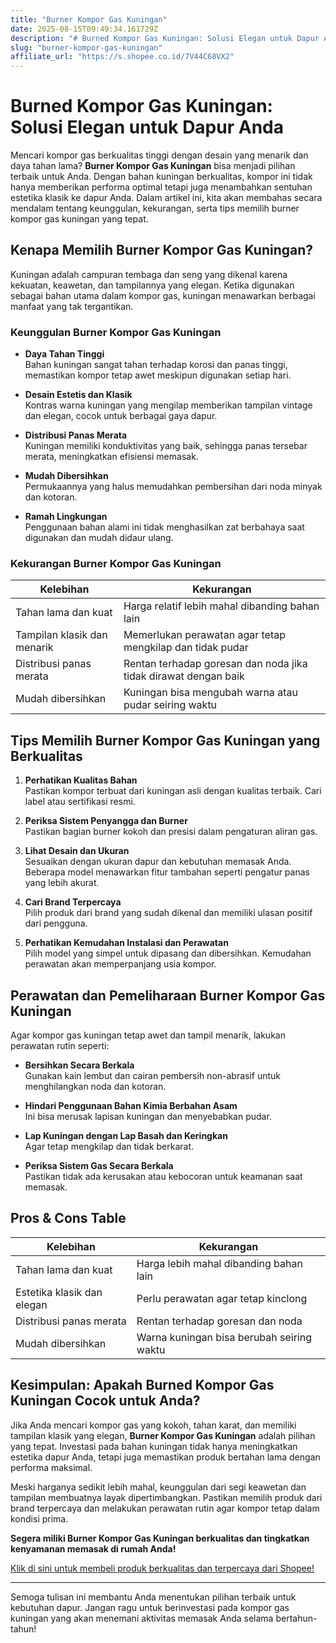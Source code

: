 ```yaml
---
title: "Burner Kompor Gas Kuningan"
date: 2025-08-15T09:49:34.161729Z
description: "# Burned Kompor Gas Kuningan: Solusi Elegan untuk Dapur Anda..."
slug: "burner-kompor-gas-kuningan"
affiliate_url: "https://s.shopee.co.id/7V44C68VX2"
---
```

# Burned Kompor Gas Kuningan: Solusi Elegan untuk Dapur Anda

Mencari kompor gas berkualitas tinggi dengan desain yang menarik dan daya tahan lama? **Burner Kompor Gas Kuningan** bisa menjadi pilihan terbaik untuk Anda. Dengan bahan kuningan berkualitas, kompor ini tidak hanya memberikan performa optimal tetapi juga menambahkan sentuhan estetika klasik ke dapur Anda. Dalam artikel ini, kita akan membahas secara mendalam tentang keunggulan, kekurangan, serta tips memilih burner kompor gas kuningan yang tepat.

## Kenapa Memilih Burner Kompor Gas Kuningan?

Kuningan adalah campuran tembaga dan seng yang dikenal karena kekuatan, keawetan, dan tampilannya yang elegan. Ketika digunakan sebagai bahan utama dalam kompor gas, kuningan menawarkan berbagai manfaat yang tak tergantikan.

### Keunggulan Burner Kompor Gas Kuningan

- **Daya Tahan Tinggi**  
Bahan kuningan sangat tahan terhadap korosi dan panas tinggi, memastikan kompor tetap awet meskipun digunakan setiap hari.

- **Desain Estetis dan Klasik**  
Kontras warna kuningan yang mengilap memberikan tampilan vintage dan elegan, cocok untuk berbagai gaya dapur.

- **Distribusi Panas Merata**  
Kuningan memiliki konduktivitas yang baik, sehingga panas tersebar merata, meningkatkan efisiensi memasak.

- **Mudah Dibersihkan**  
Permukaannya yang halus memudahkan pembersihan dari noda minyak dan kotoran.

- **Ramah Lingkungan**  
Penggunaan bahan alami ini tidak menghasilkan zat berbahaya saat digunakan dan mudah didaur ulang.

### Kekurangan Burner Kompor Gas Kuningan

| Kelebihan                                          | Kekurangan                                                  |
|-----------------------------------------------------|--------------------------------------------------------------|
| Tahan lama dan kuat                                | Harga relatif lebih mahal dibanding bahan lain             |
| Tampilan klasik dan menarik                        | Memerlukan perawatan agar tetap mengkilap dan tidak pudar  |
| Distribusi panas merata                            | Rentan terhadap goresan dan noda jika tidak dirawat dengan baik |
| Mudah dibersihkan                                | Kuningan bisa mengubah warna atau pudar seiring waktu       |

## Tips Memilih Burner Kompor Gas Kuningan yang Berkualitas

1. **Perhatikan Kualitas Bahan**  
Pastikan kompor terbuat dari kuningan asli dengan kualitas terbaik. Cari label atau sertifikasi resmi.

2. **Periksa Sistem Penyangga dan Burner**  
Pastikan bagian burner kokoh dan presisi dalam pengaturan aliran gas.

3. **Lihat Desain dan Ukuran**  
Sesuaikan dengan ukuran dapur dan kebutuhan memasak Anda. Beberapa model menawarkan fitur tambahan seperti pengatur panas yang lebih akurat.

4. **Cari Brand Terpercaya**  
Pilih produk dari brand yang sudah dikenal dan memiliki ulasan positif dari pengguna.

5. **Perhatikan Kemudahan Instalasi dan Perawatan**  
Pilih model yang simpel untuk dipasang dan dibersihkan. Kemudahan perawatan akan memperpanjang usia kompor.

## Perawatan dan Pemeliharaan Burner Kompor Gas Kuningan

Agar kompor gas kuningan tetap awet dan tampil menarik, lakukan perawatan rutin seperti:

- **Bersihkan Secara Berkala**  
Gunakan kain lembut dan cairan pembersih non-abrasif untuk menghilangkan noda dan kotoran.

- **Hindari Penggunaan Bahan Kimia Berbahan Asam**  
Ini bisa merusak lapisan kuningan dan menyebabkan pudar.

- **Lap Kuningan dengan Lap Basah dan Keringkan**  
Agar tetap mengkilap dan tidak berkarat.

- **Periksa Sistem Gas Secara Berkala**  
Pastikan tidak ada kerusakan atau kebocoran untuk keamanan saat memasak.

## Pros & Cons Table

| Kelebihan                                             | Kekurangan                                          |
|-------------------------------------------------------|-----------------------------------------------------|
| Tahan lama dan kuat                                  | Harga lebih mahal dibanding bahan lain           |
| Estetika klasik dan elegan                          | Perlu perawatan agar tetap kinclong               |
| Distribusi panas merata                              | Rentan terhadap goresan dan noda                  |
| Mudah dibersihkan                                   | Warna kuningan bisa berubah seiring waktu       |

## Kesimpulan: Apakah Burned Kompor Gas Kuningan Cocok untuk Anda?

Jika Anda mencari kompor gas yang kokoh, tahan karat, dan memiliki tampilan klasik yang elegan, **Burner Kompor Gas Kuningan** adalah pilihan yang tepat. Investasi pada bahan kuningan tidak hanya meningkatkan estetika dapur Anda, tetapi juga memastikan produk bertahan lama dengan performa maksimal.

Meski harganya sedikit lebih mahal, keunggulan dari segi keawetan dan tampilan membuatnya layak dipertimbangkan. Pastikan memilih produk dari brand terpercaya dan melakukan perawatan rutin agar kompor tetap dalam kondisi prima.

**Segera miliki Burner Kompor Gas Kuningan berkualitas dan tingkatkan kenyamanan memasak di rumah Anda!**

[Klik di sini untuk membeli produk berkualitas dan terpercaya dari Shopee!](https://s.shopee.co.id/7V44C68VX2)  

---

Semoga tulisan ini membantu Anda menentukan pilihan terbaik untuk kebutuhan dapur. Jangan ragu untuk berinvestasi pada kompor gas kuningan yang akan menemani aktivitas memasak Anda selama bertahun-tahun!